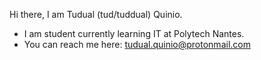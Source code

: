 Hi there, I am Tudual (tud/tuddual) Quinio.

- I am student currently learning IT at Polytech Nantes.
- You can reach me here: tudual.quinio@protonmail.com
